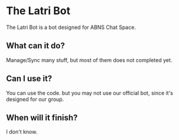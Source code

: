 # The Latri Bot
The Latri Bot is a bot designed for ABNS Chat Space.

## What can it do?
Manage/Sync many stuff, but most of them does not completed yet.

## Can I use it?
You can use the code. but you may not use our official bot, since it's designed for our group.

## When will it finish?
I don't know.


